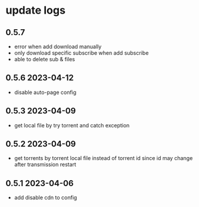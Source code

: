 # update logs

## 0.5.7

- error when add download manually
- only download specific subscribe when add subscribe
- able to delete sub & files

## 0.5.6 2023-04-12

- disable auto-page config

## 0.5.3 2023-04-09

- get local file by try torrent and catch exception


## 0.5.2 2023-04-09

- get torrents by torrent local file instead of torrent id since id may change after transmission restart

## 0.5.1 2023-04-06

- add disable cdn to config

